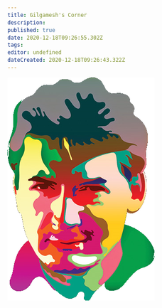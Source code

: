 ```yaml
---
title: Gilgamesh's Corner
description: 
published: true
date: 2020-12-18T09:26:55.302Z
tags: 
editor: undefined
dateCreated: 2020-12-18T09:26:43.322Z
---
```


![piotr_wozniak_icon.png](/supermemo/piotr_wozniak_icon.png)